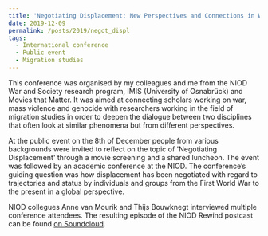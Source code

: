 ```yaml
---
title: 'Negotiating Displacement: New Perspectives and Connections in War, Migration and Refugee Studies'
date: 2019-12-09
permalink: /posts/2019/negot_displ
tags:
  - International conference
  - Public event
  - Migration studies
---
```

This conference was organised by my colleagues and me from the NIOD War and Society research program, IMIS (University of Osnabrück) and Movies that Matter. It was aimed at connecting scholars working on war, mass violence and genocide with researchers working in the field of migration studies in order to deepen the dialogue between two disciplines that often look at similar phenomena but from different perspectives.

At the public event on the 8th of December people from various backgrounds were invited to reflect on the topic of 'Negotiating Displacement' through a movie screening
and a shared luncheon. The event was followed by an academic conference at the NIOD. The conference’s guiding question was how displacement has been negotiated with regard to trajectories and status by individuals and groups from the First World War to the present in a global perspective.

NIOD collegues Anne van Mourik and Thijs Bouwknegt interviewed multiple conference attendees. 
The resulting episode of the NIOD Rewind postcast can be found
<a href="https://soundcloud.com/niod_rewind_podcast/niod-rewind-episode-4-negotiating-displacement">on Soundcloud</a>.



